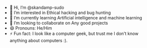 - 👋 Hi, I’m @skandamp-sudo
- 👀 I’m interested in Ethical hacking and bug hunting
- 🌱 I’m currently learning Artificial intelligence and machine learning 
- 💞️ I’m looking to collaborate on Any good projects
- 😄 Pronouns: He/Him
- ⚡ Fun fact: I look like a computer geek, but trust me I don't know anything about computers :).
